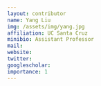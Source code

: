 ```yaml
---
layout: contributor
name: Yang Liu
img: /assets/img/yang.jpg 
affiliation: UC Santa Cruz
minibio: Assistant Professor
mail: 
website: 
twitter: 
googlescholar: 
importance: 1
---
```


